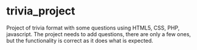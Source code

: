 # trivia_project
 Project of trivia format with some questions using HTML5, CSS, PHP, javascript.
The project needs to add questions, there are only a few ones, but the functionality is correct as it does what is expected.